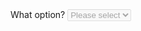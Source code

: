 <div class="au-body au-body--dark example-form-item">
  <label for="select2block">What option?</label>
  <select id="select2block" class="au-select au-select--dark" disabled>
    <option value="">Please select</option>
    <option value="1">Option 1</option>
    <option value="2">Option 2</option>
    <option value="3">Option 3</option>
  </select>
</div>

